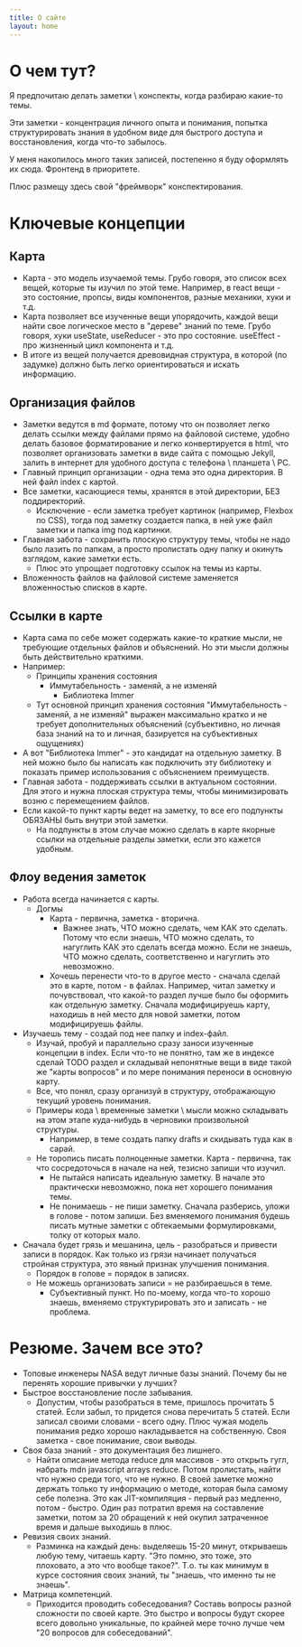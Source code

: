 ```yaml
---
title: О сайте
layout: home
---
```


# О чем тут?

Я предпочитаю делать заметки \ конспекты, когда разбираю какие-то темы.

Эти заметки - концентрация личного опыта и понимания, попытка структурировать знания в удобном виде для быстрого доступа и восстановления, когда что-то забылось.

У меня накопилось много таких записей, постепенно я буду оформлять их сюда. Фронтенд в приоритете.

Плюс размещу здесь свой "фреймворк" конспектирования.

# Ключевые концепции

## Карта

- Карта - это модель изучаемой темы. Грубо говоря, это список всех вещей, которые ты изучил по этой теме. Например, в react вещи - это состояние, пропсы, виды компонентов, разные механики, хуки и т.д.
- Карта позволяет все изученные вещи упорядочить, каждой вещи найти свое логическое место в "дереве" знаний по теме. Грубо говоря, хуки useState, useReducer - это про состояние. useEffect - про жизненный цикл компонента и т.д.
- В итоге из вещей получается древовидная структура, в которой (по задумке) должно быть легко ориентироваться и искать информацию.

## Организация файлов

- Заметки ведутся в md формате, потому что он позволяет легко делать ссылки между файлами прямо на файловой системе, удобно делать базовое форматирование и легко конвертируется в html, что позволяет организовать заметки в виде сайта с помощью Jekyll, залить в интернет для удобного доступа с телефона \ планшета \ PC.
- Главный принцип организации - одна тема это одна директория. В ней файл index с картой.
- Все заметки, касающиеся темы, хранятся в этой директории, БЕЗ поддиректорий.
  - Исключение - если заметка требует картинок (например, Flexbox по CSS), тогда под заметку создается папка, в ней уже файл заметки и папка img под картинки.
- Главная забота - сохранить плоскую структуру темы, чтобы не надо было лазить по папкам, а просто пролистать одну папку и окинуть взглядом, какие заметки есть.
  - Плюс это упрощает подготовку ссылок на темы из карты.
- Вложенность файлов на файловой системе заменяется вложенностью списков в карте.

## Ссылки в карте

- Карта сама по себе может содержать какие-то краткие мысли, не требующие отдельных файлов и объяснений. Но эти мысли должны быть действительно краткими.
- Например:
  - Принципы хранения состояния
    - Иммутабельность - заменяй, а не изменяй
      - Библиотека Immer
  - Тут основной принцип хранения состояния "Иммутабельность - заменяй, а не изменяй" выражен максимально кратко и не требует дополнительных объяснений (субъективно, но личная база знаний на то и личная, базируется на субъективных ощущениях)
- А вот "Библиотека Immer" - это кандидат на отдельную заметку. В ней можно было бы написать как подключить эту библиотеку и показать пример использования с объяснением преимуществ.
- Главная забота - поддерживать ссылки в актуальном состоянии. Для этого и нужна плоская структура темы, чтобы минимизировать возню с перемещением файлов.
- Если какой-то пункт карты ведет на заметку, то все его подпункты ОБЯЗАНЫ быть внутри этой заметки.
  - На подпункты в этом случае можно сделать в карте якорные ссылки на отдельные разделы заметки, если это кажется удобным.

## Флоу ведения заметок

- Работа всегда начинается с карты.
  - Догмы
    - Карта - первична, заметка - вторична.
      - Важнее знать, ЧТО можно сделать, чем КАК это сделать. Потому что если знаешь, ЧТО можно сделать, то нагуглить КАК это сделать всегда можно. Если не знаешь, ЧТО можно сделать, соответственно и нагуглить это невозможно.
    - Хочешь перенести что-то в другое место - сначала сделай это в карте, потом - в файлах. Например, читал заметку и  почувствовал, что какой-то раздел лучше было бы оформить как отдельную заметку. Сначала модифицируешь карту, находишь в ней место для новой заметки, потом модифицируешь файлы.
- Изучаешь тему - создай под нее папку и index-файл.
  - Изучай, пробуй и параллельно сразу заноси изученные концепции в index. Если что-то не понятно, там же в индексе сделай TODO раздел и складывай непонятные вещи в виде такой же "карты вопросов" и по мере понимания переноси в основную карту.
  - Все, что понял, сразу организуй в структуру, отображающую текущий уровень понимания.
  - Примеры кода \ временные заметки \ мысли можно складывать на этом этапе куда-нибудь в черновики произвольной структуры.
    - Например, в теме создать папку drafts и скидывать туда как в сарай.
  - Не торопись писать полноценные заметки. Карта - первична, так что сосредоточься в начале на ней, тезисно запиши что изучил.
    - Не пытайся написать идеальную заметку. В начале это практически невозможно, пока нет хорошего понимания темы.
    - Не понимаешь - не пиши заметку. Сначала разберись, уложи в голове - потом запиши. Без вменяемого понимания будешь писать мутные заметки с обтекаемыми формулировками, толку от которых мало.
- Сначала будет грязь и мешанина, цель - разобраться и привести записи в порядок. Как только из грязи начинает получаться стройная структура, это явный признак улучшения понимания.
  - Порядок в голове = порядок в записях.
  - Не можешь организовать записи = не разбираешься в теме.
    - Субъективный пункт. Но по-моему, когда что-то хорошо знаешь, вменяемо структурировать это и записать - не проблема.

# Резюме. Зачем все это?

- Топовые инженеры NASA ведут личные базы знаний. Почему бы не перенять хорошие привычки у лучших?
- Быстрое восстановление после забывания.
  - Допустим, чтобы разобраться в теме, пришлось прочитать 5 статей. Если забыл, то придется снова перечитать 5 статей. Если записал своими словами - всего одну. Плюс чужая модель понимания редко хорошо накладывается на собственную. Своя заметка - свое понимание, свои выводы.
- Своя база знаний - это документация без лишнего.
  - Найти описание метода reduce для массивов - это открыть гугл, набрать mdn javascript arrays reduce. Потом пролистать, найти что нужно среди того, что не нужно. В своей заметке можно держать только ту информацию о методе, которая была самому себе полезна. Это как JIT-компиляция - первый раз медленно, потом - быстро. Один раз потратил время на составление заметки, потом за 20 обращений к ней окупил затраченное время и дальше выходишь в плюс.
- Ревизия своих знаний.
  - Разминка на каждый день: выделяешь 15-20 минут, открываешь любую тему, читаешь карту. "Это помню, это тоже, это плоховато, а это что вообще такое?". Т.о. ты как минимум в курсе состояния своих знаний, ты "знаешь, что именно ты не знаешь".
- Матрица компетенций.
  - Приходится проводить собеседования? Составь вопросы разной сложности по своей карте. Это быстро и вопросы будут скорее всего довольно уникальные, по крайней мере точно лучше чем "20 вопросов для собеседований".

